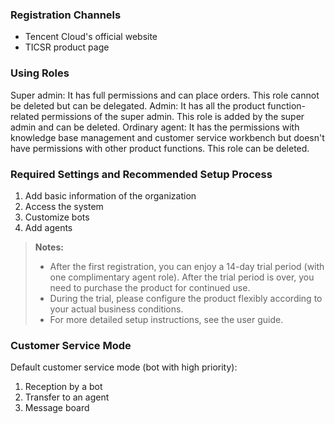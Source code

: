 ﻿### Registration Channels
- Tencent Cloud's official website
- TICSR product page

### Using Roles 
Super admin: It has full permissions and can place orders. This role cannot be deleted but can be delegated.
Admin: It has all the product function-related permissions of the super admin. This role is added by the super admin and can be deleted. 
Ordinary agent: It has the permissions with knowledge base management and customer service workbench but doesn't have permissions with other product functions. This role can be deleted. 

### Required Settings and Recommended Setup Process
1. Add basic information of the organization
2. Access the system
3. Customize bots
4. Add agents 

>**Notes:**
>- After the first registration, you can enjoy a 14-day trial period (with one complimentary agent role). After the trial period is over, you need to purchase the product for continued use.
>- During the trial, please configure the product flexibly according to your actual business conditions. 
>- For more detailed setup instructions, see the user guide.

### Customer Service Mode
 Default customer service mode (bot with high priority):
 1. Reception by a bot
 2. Transfer to an agent
 3. Message board
